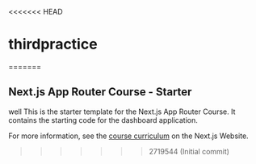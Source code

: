 <<<<<<< HEAD
# thirdpractice
=======
## Next.js App Router Course - Starter
well
This is the starter template for the Next.js App Router Course. It contains the starting code for the dashboard application.

For more information, see the [course curriculum](https://nextjs.org/learn) on the Next.js Website.
>>>>>>> 2719544 (Initial commit)
